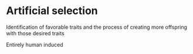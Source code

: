 # Artificial selection

Identification of favorable traits and the process of creating more offspring
with those desired traits

Entirely human induced

